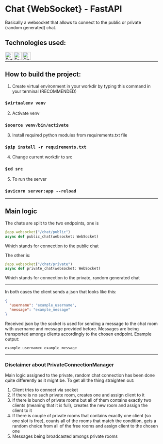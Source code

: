 # Chat {WebSocket} - FastAPI
Basically a websocket that allows to connect to the public or private (random generated) chat.

## Technologies used:

<img align = "left" alt = "Python" width = "26px" src = "https://user-images.githubusercontent.com/79079000/118809383-da383580-b8aa-11eb-9b90-b36be1ebd84a.png" />
<img align = "left" alt = "FastAPI" width = "26px" src = "https://user-images.githubusercontent.com/79079000/125871360-23548c10-f1f7-4b42-ad6b-ed8eaec20490.png" />
<img align = "left" alt = "Git" width = "26px" src = "https://user-images.githubusercontent.com/79079000/118809398-e1f7da00-b8aa-11eb-809d-bef2203df08d.png" />

<br />

----
## How to build the project:
1) Create virtual environment in your workdir by typing this command in your terminal (RECOMMENDED)
### `$virtualenv venv`
2) Activate venv
### `$source venv/bin/activate`
3) Install required python modules from requirements.txt file
### `$pip install -r requirements.txt`
4) Change current workdir to src
### `$cd src`
5) To run the server
### `$uvicorn server:app --reload`

----
## Main logic

The chats are split to the two endpoints, one is 
```python
@app.websocket("/chat/public")
async def public_chat(websocket: WebSocket)
```
Which stands for connection to the public chat

The other is:
```python
@app.websocket("/chat/private")
async def private_chat(websocket: WebSocket)
```
Which stands for connection to the private, random generated chat

----

In both cases the client sends a json that looks like this:
```json
{
  "username": "example_username",
  "message": "example_message"
}
```

Received json by the socket is used for sending a message to the chat room with username and message provided before.
Messages are being transported amongs clients accordingly to the chosen endpoint.
Example output:
```text
example_username> example_message 
```
----
### Disclaimer about PrivateConnectionManager
Main logic assigned to the private, random chat connection has been done quite differently as it might be.
To get all the thing straighten out: <br>
1) Client tries to connect via socket
2) If there is no such private room, creates one and assign client to it
3) If there is bunch of private rooms but all of them contains exactly two clients (meaning that it is full), creates the new room and assign the client to it
4) If there is couple of private rooms that contains exactly one client (so one slot is free), counts all of the rooms that match the condition, gets a random choice from all of the free rooms and assign client to the chosen one
5) Messages being broadcasted amongs private rooms
